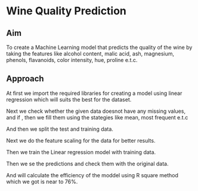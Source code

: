 # Wine Quality Prediction
## Aim
To create a Machine Learning model that predicts the quality of the wine by taking the features like alcohol content, malic acid, ash, magnesium, phenols, flavanoids, color intensity, hue, proline e.t.c.
## Approach
At first we import the required libraries for creating a model using linear regression which will suits the best for the dataset.

Next we check whether the given data doesnot have any missing values, and if , then we fill them using the stategies like mean, most frequent e.t.c

And then we split the test and training data.

Next we do the feature scaling for the data for better results.

Then we train the Linear regression model with training data.

Then we se the predictions and check them with the original data.

And will calculate the efficiency of the moddel using R square method which we got is near to 76%.
